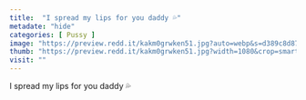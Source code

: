 ```yaml
---
title:  "I spread my lips for you daddy 💦"
metadate: "hide"
categories: [ Pussy ]
image: "https://preview.redd.it/kakm0grwken51.jpg?auto=webp&s=d389c8d879899634c1aae164bf38b6691057c7db"
thumb: "https://preview.redd.it/kakm0grwken51.jpg?width=1080&crop=smart&auto=webp&s=cd2a26a420fe0d032b16cd6d771a3ff38a18d214"
visit: ""
---
```

I spread my lips for you daddy 💦
